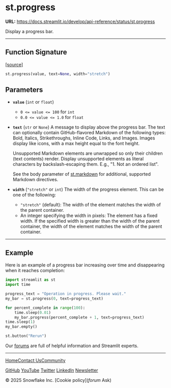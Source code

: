 # st.progress

**URL:** https://docs.streamlit.io/develop/api-reference/status/st.progress

Display a progress bar.

---

## Function Signature

[\[source\]](https://github.com/streamlit/streamlit/blob/1.50.0/lib/streamlit/elements/progress.py#L94 "View st.progress source code on GitHub")

```python
st.progress(value, text=None, width="stretch")
```

## Parameters

*   **`value`** (`int` or `float`)
    *   `0 <= value <= 100` for `int`
    *   `0.0 <= value <= 1.0` for `float`

*   **`text`** (`str` or `None`)
    A message to display above the progress bar. The text can optionally contain GitHub-flavored Markdown of the following types: Bold, Italics, Strikethroughs, Inline Code, Links, and Images. Images display like icons, with a max height equal to the font height.

    Unsupported Markdown elements are unwrapped so only their children (text contents) render. Display unsupported elements as literal characters by backslash-escaping them. E.g., "1\. Not an ordered list".

    See the body parameter of [st.markdown](https://docs.streamlit.io/develop/api-reference/text/st.markdown) for additional, supported Markdown directives.

*   **`width`** (`"stretch"` or `int`)
    The width of the progress element. This can be one of the following:
    *   `"stretch"` (default): The width of the element matches the width of the parent container.
    *   An integer specifying the width in pixels: The element has a fixed width. If the specified width is greater than the width of the parent container, the width of the element matches the width of the parent container.

---

## Example

Here is an example of a progress bar increasing over time and disappearing when it reaches completion:

```python
import streamlit as st
import time

progress_text = "Operation in progress. Please wait."
my_bar = st.progress(0, text=progress_text)

for percent_complete in range(100):
    time.sleep(0.01)
    my_bar.progress(percent_complete + 1, text=progress_text)
time.sleep(1)
my_bar.empty()

st.button("Rerun")
```

Our [forums](https://discuss.streamlit.io) are full of helpful information and Streamlit experts.

---

[Home](/)[Contact Us](mailto:hello@streamlit.io?subject=Contact%20from%20documentation%20)[Community](https://discuss.streamlit.io)

[GitHub](https://github.com/streamlit "GitHub") [YouTube](https://www.youtube.com/channel/UC3LD42rjj-Owtxsa6PwGU5Q "YouTube") [Twitter](https://twitter.com/streamlit "Twitter") [LinkedIn](https://www.linkedin.com/company/streamlit "LinkedIn") [Newsletter](https://info.snowflake.com/streamlit-newsletter-sign-up.html "Newsletter")

© 2025 Snowflake Inc. [Cookie policy](_forum_ Ask)